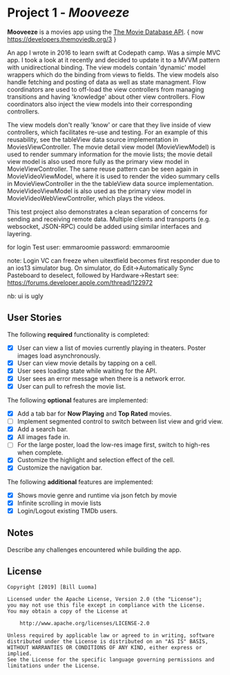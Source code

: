 # Project 1 - *Mooveeze*

**Mooveeze** is a movies app using the [The Movie Database API](http://docs.themoviedb.apiary.io/). { now https://developers.themoviedb.org/3 }

An app I wrote in 2016 to learn swift at Codepath camp. Was a simple MVC app.
I took a look at it recently and decided to update it to a MVVM pattern with unidirectional binding.
The view models contain 'dynamic' model wrappers which do the binding from views to fields. 
The view models also handle fetching and posting of data as well as state managment. 
Flow coordinators are used to off-load the view controllers from managing transitions
and having 'knowledge' about other view controllers. Flow coordinators also inject
the view models into their corresponding controllers. 

The view models don't really 'know' or care that they live inside of view controllers, 
which facilitates re-use and testing. For an example of this reusability, see the tableView data source 
implementation in MoviesViewController. The movie detail view model (MovieViewModel) 
is used to render summary information for the movie lists; the movie detail view model is also used 
more fully as the primary view model in MovieViewController. The same reuse pattern can be seen again in 
MovieVideoViewModel, where it is used to render the video summary cells in MovieViewController
in the the tableView data source implementation. MovieVideoViewModel is also
used as the primary view model in MovieVideoWebViewController, which plays the videos.

This test project also demonstrates a clean separation of concerns for sending and receiving remote data.
Multiple clients and transports (e.g. websocket, JSON-RPC) could be added using similar interfaces and layering.

for login Test 
user: emmaroomie
password: emmaroomie

note: Login VC can freeze when uitextfield becomes first responder due to an ios13 simulator bug.
On simulator, do Edit->Automatically Sync Pasteboard to deselect, followed by Hardware->Restart
see: https://forums.developer.apple.com/thread/122972

nb: ui is ugly

## User Stories

The following **required** functionality is completed:

- [x] User can view a list of movies currently playing in theaters. Poster images load asynchronously.
- [x] User can view movie details by tapping on a cell.
- [x] User sees loading state while waiting for the API.
- [x] User sees an error message when there is a network error.
- [x] User can pull to refresh the movie list.

The following **optional** features are implemented:

- [x] Add a tab bar for **Now Playing** and **Top Rated** movies.
- [ ] Implement segmented control to switch between list view and grid view.
- [x] Add a search bar.
- [x] All images fade in.
- [ ] For the large poster, load the low-res image first, switch to high-res when complete.
- [x] Customize the highlight and selection effect of the cell.
- [x] Customize the navigation bar.

The following **additional** features are implemented:

- [x] Shows movie genre and runtime via json fetch by movie
- [x] Infinite scrolling in movie lists
- [x] Login/Logout existing TMDb users.

## Notes

Describe any challenges encountered while building the app.


## License

    Copyright [2019] [Bill Luoma]

    Licensed under the Apache License, Version 2.0 (the "License");
    you may not use this file except in compliance with the License.
    You may obtain a copy of the License at

        http://www.apache.org/licenses/LICENSE-2.0

    Unless required by applicable law or agreed to in writing, software
    distributed under the License is distributed on an "AS IS" BASIS,
    WITHOUT WARRANTIES OR CONDITIONS OF ANY KIND, either express or implied.
    See the License for the specific language governing permissions and
    limitations under the License.



